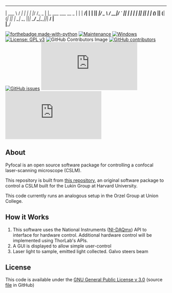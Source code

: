 ______         __                    _ 
| ___ \       / _|                  | |
| |_/ /_   _ | |_  ___    ___  __ _ | |
|  __/| | | ||  _|/ _ \  / __|/ _` || |
| |   | |_| || | | (_) || (__| (_| || |
\_|    \__, ||_|  \___/  \___|\__,_||_|
        __/ |                          
       |___/                           

<!--<div align = "center">
[![forthebadge made-with-python](http://ForTheBadge.com/images/badges/made-with-python.svg)](https://www.python.org/)</div>-->

[![forthebadge made-with-python](http://ForTheBadge.com/images/badges/made-with-python.svg)](https://www.python.org/)
[![Maintenance](https://img.shields.io/badge/Maintained%3F-yes-green.svg)](https://GitHub.com/mdbackerman/StrapDown.js/graphs/commit-activity)
[![Windows](https://svgshare.com/i/ZhY.svg)](https://svgshare.com/i/ZhY.svg)
[![License: GPL v3](https://img.shields.io/badge/License-GPLv3-blue.svg)](https://www.gnu.org/licenses/gpl-3.0)
![GitHub Contributors Image](https://contrib.rocks/image?repo=mdbackerman/017_CSLM_control)
[![GitHub contributors](https://img.shields.io/github/contributors/mdbackerman/badges.svg)](https://GitHub.com/mdbackerman/badges/graphs/contributors/)
[![GitHub issues](https://badgen.net/github/issues/mdbackerman/Strapdown.js/)](https://GitHub.com/mdbackerman/StrapDown.js/issues/)
[![GitHub branches](https://badgen.net/github/branches/mdbackerman/Strapdown.js)](https://github.com/mdbackrman/Strapdown.js/)
[![GitHub commits](https://badgen.net/github/commits/mdbackerman/Strapdown.js)](https://GitHub.com/mdbackerman/StrapDown.js/commit/)

## About

Pyfocal is an open source software package for controlling a confocal laser-scanning microscope (CSLM).

This repository is built from [this repository](https://github.com/mdbackerman/Quantum_optics_control), an original software package to control a CSLM built for the Lukin Group at Harvard University.

This code currently runs an analogous setup in the Orzel Group at Union College.

## How it Works

1. This software uses the National Instruments ([NI-DAQmx](https://nidaqmx-python.readthedocs.io/en/latest/)) API to interface for hardware control. Additional hardware control will be implemented using ThorLab's APIs.
2. A GUI is displayed to allow simple user-control
3. Laser light to sample, emitted light collected. Galvo steers beam

## License

This code is available under the [GNU General Public License v 3.0](https://www.gnu.org/licenses/gpl-3.0.en.html) (source [file](https://www.gnu.org/licenses/gpl-3.0.en.html) in GitHub)
